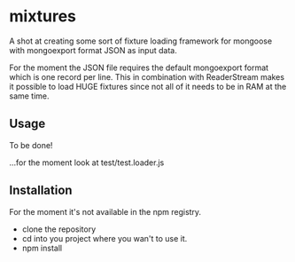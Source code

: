 # mixtures
A shot at creating some sort of fixture loading framework for mongoose with
mongoexport format JSON as input data.

For the moment the JSON file requires the default mongoexport format which 
is one record per line. This in combination with ReaderStream makes it
possible to load HUGE fixtures since not all of it needs to be in RAM
at the same time.


## Usage
To be done!

...for the moment look at test/test.loader.js



## Installation
For the moment it's not available in the npm registry.

 * clone the repository
 * cd into you project where you wan't to use it.
 * npm install <path to mongoose-mixtures clone>


